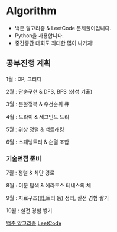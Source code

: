 # Algorithm
- 백준 알고리즘 & LeetCode 문제풀이입니다.
- Python을 사용합니다.
- 중간중간 대회도 최대한 많이 나가자!

## 공부진행 계획
1월 : DP, 그리디

2월 : 단순구현 & DFS, BFS (삼성 기출)

3월 : 분할정복 & 우선순위 큐

4월 : 트라이 & 세그먼트 트리

5월 : 위상 정렬 & 백트래킹

6월 : 스패닝트리 & 순열 조합

### 기술면접 준비

7월 : 정렬 & 최단 경로

8월 : 이분 탐색 & 에라토스 테네스의 체

9월 : 자료구조(힙,트리 등) 정리, 실전 경험 쌓기

10월 : 실전 경험 쌓기


[백준 알고리즘](https://www.acmicpc.net/)
[LeetCode](https://leetcode.com)
